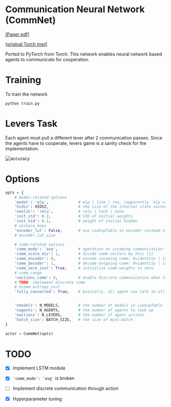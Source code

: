# Communication Neural Network (CommNet)

[[Paper pdf]](https://arxiv.org/pdf/1605.07736.pdf)

[[original Torch impl]](https://github.com/facebookresearch/CommNet/)


Ported to PyTorch from Torch. This network enables neural network based agents to communicate for cooperation.


# Training

To train the network

```
python train.py
```

# Levers Task

Each agent must pull a different lever after 2 communication passes. Since the agents have to cooperate, levers game is a sanity check for the implementation.

![accuracy](https://raw.githubusercontent.com/rickyhan/CommNet/master/accuracy.png)

# Options

```python
opts = {
    # model-related options
    'model': 'mlp',             # mlp | lstm | rnn, (apparently `mlp == rnn` ?)
    'hidsz': HIDSZ,             # the size of the internal state vector
    'nonlin': 'relu',           # relu | tanh | none
    'init_std': 0.2,            # STD of initial weights
    'init_hid': 0.1,            # weight of initial hidden
    # unshare_hops
    'encoder_lut': False,       # use LookupTable in encoder instead of Linear [False]
    # encoder_lut_size

    # comm-related options
    'comm_mode': 'avg',         # operation on incoming communication: avg | sum [avg]
    'comm_scale_div': 1,        # divide comm vectors by this [1]
    'comm_encoder': 0,          # encode incoming comm: 0=identity | 1=linear [0]
    'comm_decoder': 1,          # decode outgoing comm: 0=identity | 1=linear | 2=nonlin [1]
    'comm_zero_init': True,     # initialize comm weights to zero
    # comm_range
    'nactions_comm': 0,         # enable discrete communication when larger than 1 [1]
    # TODO: implement discrete comm
    # dcomm_entropy_cost
    'fully_connected': True,    # basically, all agent can talk to all agent


    'nmodels': N_MODELS,        # the number of models in LookupTable
    'nagents': N_AGENTS,        # the number of agents to look up
    'nactions': N_LEVERS,       # the number of agent actions
    'batch_size': BATCH_SIZE,   # the size of mini-batch
}

actor = CommNet(opts)
```

# TODO

- [x] Implement LSTM module

- [x] `'comm_mode': 'avg'` is broken

- [ ] Implement discrete communication through action

- [x] Hyperparameter tuning
